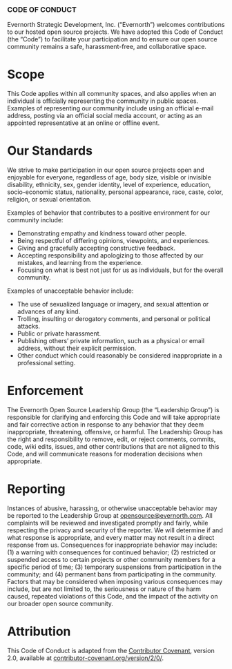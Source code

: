 ### CODE OF CONDUCT
Evernorth Strategic Development, Inc. (“Evernorth”) welcomes contributions to our hosted open source projects.  We have adopted this Code of Conduct (the “Code”) to facilitate your participation and to ensure our open source community remains a safe, harassment-free, and collaborative space. 

# Scope
This Code applies within all community spaces, and also applies when an individual is officially representing the community in public spaces. Examples of representing our community include using an official e-mail address, posting via an official social media account, or acting as an appointed representative at an online or offline event.

# Our Standards
We strive to make participation in our open source projects open and enjoyable for everyone, regardless of age, body size, visible or invisible disability, ethnicity, sex, gender identity, level of experience, education, socio-economic status, nationality, personal appearance, race, caste, color, religion, or sexual orientation.  

Examples of behavior that contributes to a positive environment for our community include:
* Demonstrating empathy and kindness toward other people.
* Being respectful of differing opinions, viewpoints, and experiences.
* Giving and gracefully accepting constructive feedback.
* Accepting responsibility and apologizing to those affected by our mistakes, and learning from the experience.
* Focusing on what is best not just for us as individuals, but for the overall community.

Examples of unacceptable behavior include:
* The use of sexualized language or imagery, and sexual attention or advances of any kind.
* Trolling, insulting or derogatory comments, and personal or political attacks.
* Public or private harassment.
* Publishing others’ private information, such as a physical or email address, without their explicit permission.
* Other conduct which could reasonably be considered inappropriate in a professional setting.

# Enforcement 
The Evernorth Open Source Leadership Group (the “Leadership Group”) is responsible for clarifying and enforcing this Code and will take appropriate and fair corrective action in response to any behavior that they deem inappropriate, threatening, offensive, or harmful.
The Leadership Group has the right and responsibility to remove, edit, or reject comments, commits, code, wiki edits, issues, and other contributions that are not aligned to this Code, and will communicate reasons for moderation decisions when appropriate.

# Reporting 
Instances of abusive, harassing, or otherwise unacceptable behavior may be reported to the Leadership Group at [opensource@evernorth.com](mailto:opensource@evernorth.com).   All complaints will be reviewed and investigated promptly and fairly, while respecting the privacy and security of the reporter.  We will determine if and what response is appropriate, and every matter may not result in a direct response from us. 
Consequences for inappropriate behavior may include: (1) a warning with consequences for continued behavior; (2) restricted or suspended access to certain projects or other community members for a specific period of time; (3) temporary suspensions from participation in the community; and (4) permanent bans from participating in the community.   Factors that may be considered when imposing various consequences may include, but are not limited to, the seriousness or nature of the harm caused, repeated violations of this Code, and the impact of the activity on our broader open source community.  

# Attribution
This Code of Conduct is adapted from the [Contributor Covenant](https://contributor-covenant.org), version 2.0, available at [contributor-covenant.org/version/2/0/](https://www.contributor-covenant.org/version/2/0/code_of_conduct.html).


